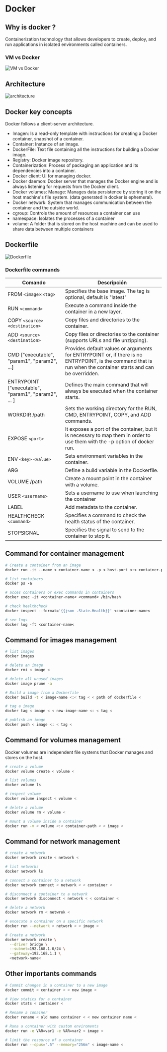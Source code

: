 # Docker

## Why is docker ?

Containerization technology that allows developers to create, deploy, and run applications in isolated environments called containers.

### VM vs Docker

![VM vs Docker](./imgs/VMvsDocker.png)

## Architecture

![architecture](./imgs/architecture.png)

## Docker key concepts

Docker follows a client-server architecture.

- Imagen: Is a read-only template with instructions for creating a Docker container, snapshot of a container.
- Container: Instance of an image.
- DockerFile: Text file containing all the instructions for building a Docker image.
- Registry: Docker image repository.
- Containerization: Process of packaging an application and its dependencies into a container.
- Docker client: UI for managing docker.
- Docker daemon: Docker server that manages the Docker engine and is always listening for requests from the Docker client.
- Docker volumes: Manage: Manages data persistence by storing it on the host machine's file system. (data generated in docker is ephemeral).
- Docker network: System that manages communication between the container and the outside world.
- cgroup: Controls the amount of resources a container can use
- namespace: Isolates the processes of a container
- volume: A folder that is stored on the host machine and can be used to share data between multiple containers

## Dockerfile

![Dockerfile](./imgs/Dockerfile.png)

### Dockerfile commands

| Comando                                             | Descripción                                                                                                                                                      |
| --------------------------------------------------- | ---------------------------------------------------------------------------------------------------------------------------------------------------------------- |
| FROM `<image>`:`<tag>`                              | Specifies the base image. The tag is optional, default is "latest"                                                                                               |
| RUN `<command>`                                     | Execute a command inside the container in a new layer.                                                                                                           |
| COPY `<source>` `<destination>`                     | Copy files and directories to the container.                                                                                                                     |
| ADD `<source>` `<destination>`                      | Copy files or directories to the container (supports URLs and file unzipping).                                                                                   |
| CMD ["executable", "param1", "param2", ...]         | Provides default values ​​or arguments for ENTRYPOINT or, if there is no ENTRYPOINT, is the command that is run when the container starts and can be overridden. |
| ENTRYPOINT ["executable", "param1", "param2", ... ] | Defines the main command that will always be executed when the container starts.                                                                                 |
| WORKDIR /path                                       | Sets the working directory for the RUN, CMD, ENTRYPOINT, COPY, and ADD commands.                                                                                 |
| EXPOSE `<port>`                                     | It exposes a port of the container, but it is necessary to map them in order to use them with the -p option of docker run.                                       |
| ENV `<key>` `<value>`                               | Sets environment variables in the container.                                                                                                                     |
| ARG                                                 | Define a build variable in the Dockerfile.                                                                                                                       |
| VOLUME /path                                        | Create a mount point in the container with a volume.                                                                                                             |
| USER `<username>`                                   | Sets a username to use when launching the container                                                                                                              |
| LABEL                                               | Add metadata to the container.                                                                                                                                   |
| HEALTHCHECK `<command>`                             | Specifies a command to check the health status of the container.                                                                                                 |
| STOPSIGNAL                                          | Specifies the signal to send to the container to stop it.                                                                                                        |

## Command for container management

```Dockerfile
# Create a container from an image
docker run -it --name < container-name < -p < host-port <:< container-port < -d <image-name<

# list containers
docker ps -a

# acces containers or exec commands in containers
docker exec -it <container-name< <command< /bin/bash

# check healthcheck
docker inspect --format='{{json .State.Health}}' <container-name<

# see logs
docker log -ft <container-name<

```

## Command for images management

```bash
# list images
docker images

# delete an image
docker rmi < image <

# delete all unused images
docker image prune -a

# Build a image from a Dockerfile
docker build -t < image-name <:< tag < < path of dockerfile <

# tag a image
docker tag < image < < new-image-name <: < tag <

# publish an image
docker push < image <: < tag <

```

## Command for volumes management

Docker volumes are independent file systems that Docker manages and stores on the host.

```bash
# create a volume
docker volume create < volume <

# list volumes
docker volume ls

# inspect volume
docker volume inspect < volume <

# delete a volume
docker volume rm < volume <

# mount a volume inside a container
docker run -v < volume <:< container-path < < image <

```

## Command for network management

```bash
# create a network
docker network create < network <

# list networks
docker network ls

# connect a container to a network
docker network connect < network < < container <

# disconnect a container to a network
docker network disconnect < network < < container <

# delete a network
docker network rm < netwrok <

# excecute a container on a specific network
docker run --network < network < < image <

# Create a network
docker network create \
  --driver bridge \
  --subnet=192.168.1.0/24 \
  --gateway=192.168.1.1 \
  <network-name<

```

## Other importants commands

```bash
# Commit changes in a container to a new image
docker commit < container < < new image <

# View statics for a container
docker stats < container <

# Rename a conainer
docker rename < old name container < < new container name <

# Runa a container with custom enviroments
docker run -e VAR=var1 -e VAR=var2 < image <

# limit the resource of a container
docker run --cpus=".5" --memory="256m" < image-name <

```

